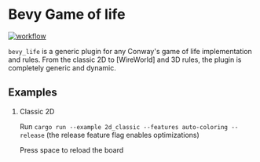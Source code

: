 # Bevy Game of life

[![workflow](https://github.com/ManevilleF/bevy_life/actions/workflows/rust.yml/badge.svg)](https://github.com/ManevilleF/bevy_life/actions/workflows/rust.yml)

`bevy_life` is a generic plugin for any Conway's game of life implementation and rules.
From the classic 2D to [WireWorld] and 3D rules, the plugin is completely generic and dynamic.

## Examples

1. Classic 2D

    Run `cargo run --example 2d_classic --features auto-coloring --release` (the release feature flag enables optimizations)

    Press space to reload the board